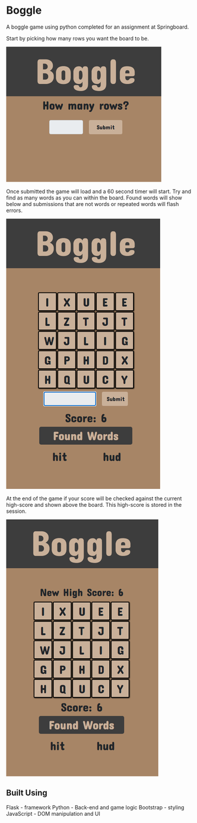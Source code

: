 # Boggle

A boggle game using python completed for an assignment at Springboard.

Start by picking how many rows you want the board to be.  

![pick rows](./images/rows_input.png)  

Once submitted the game will load and a 60 second timer will start.  Try and find as many words as you can within the board.  Found words will show below and submissions that are not words or repeated words will flash errors.  

![game](./images/game.png)  

At the end of the game if your score will be checked against the current high-score and shown above the board.  This high-score is stored in the session.  

![game](./images/end.png)

## Built Using  

Flask - framework
Python - Back-end and game logic
Bootstrap - styling
JavaScript - DOM manipulation and UI


